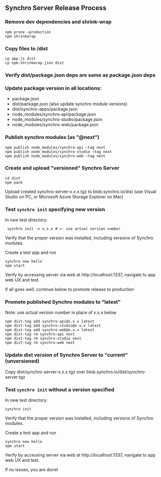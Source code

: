 ## Synchro Server Release Process

### Remove dev dependencies and shrink-wrap

    npm prune —production
    npm shrinkwrap

### Copy files to /dist

    cp app.js dist
    cp npm-shrinkwrap.json dist

### Verify dist/package.json deps are same as package.json deps

### Update package version in all locations:

* package.json
* dist/package.json (also update synchro module versions)
* dist/synchro-apps/package.json
* node_modules/synchro-api/package.json
* node_modules/synchro-studio/package.json
* node_modules/synchro-web/package.json

### Publish synchro modules (as "@next")

    npm publish node_modules/synchro-api —tag next
    npm publish node_modules/synchro-studio —tag next
    npm publish node_modules/synchro-web —tag next

### Create and upload "versioned" Synchro Server

    cd dist
    npm pack
    
Upload created synchro-server-x.x.x.tgz to blob.synchro.io/dist (use Visual Studio on PC, or Microsoft Azure Storage Explorer on Mac)

### Test `synchro init` specifying new version
In new test directory:

     synchro init -v x.x.x # <- use actual version number

Verify that the proper version was installed, including versions of Synchro modules.

Create a test app and run

    synchro new hello
    npm start

Verify by accessing server via web at http://localhost:1337, navigate to app web UX and test.

If all goes well, continue below to promote release to production

### Promote published Synchro modules to "latest"

Note: use actual version number in place of x.x.x below

    npm dist-tag add synchro-api@x.x.x latest
    npm dist-tag add synchro-studio@x.x.x latest
    npm dist-tag add synchro-web@x.x.x latest
    npm dist-tag rm synchro-api next
    npm dist-tag rm synchro-studio next
    npm dist-tag rm synchro-web next

### Update dist version of Synchro Server to "current" (unversioned)

Copy dist/synchro-server-x.x.x.tgz over blob.synchro.io/dist/synchro-server.tgz

### Test `synchro init` without a version specified
In new test directory:

    synchro init

Verify that the proper version was installed, including versions of Synchro modules.

Create a test app and run

    synchro new hello
    npm start

Verify by accessing server via web at http://localhost:1337, navigate to app web UX and test.

If no issues, you are done!
